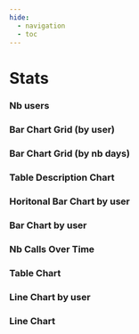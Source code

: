 ```yaml
---
hide:
  - navigation
  - toc
---
```



# Stats

<div>
<data-manager>

  <data-manager-table name="stats" file="../data/2025-03-26_stats.parquet"></data-manager-table>

</data-manager>
</div>


### Nb users
<div>
<line-chart
  table="stats"
  measure="count(distinct user)"
  by="strftime(date, '%Y-%m')"
  order_by="strftime(date, '%Y-%m')"
>
</line-chart>
</div>

### Bar Chart Grid (by user)
<div>
<bar-chart-grid
  table="stats"
  measure="count(distinct user)"
  by="bigfunction, is_service_account, domain, status, project"
  order_by="count(distinct user) desc"
  limit="10"
  horizontal="true"
>
</bar-chart-grid>
</div>


### Bar Chart Grid (by nb days)
<div>
<bar-chart-grid
  table="stats"
  measure="count(distinct date)"
  by="bigfunction, is_service_account, domain, user, status, project"
  order_by="count(distinct date) desc"
  limit="10"
  horizontal="true"
>
</bar-chart-grid>
</div>



### Table Description Chart

<div>
<table-description-chart table="stats"></table-description-chart>
</div>



### Horitonal Bar Chart by user
<div>
<bar-chart
  table="stats"
  measure="count(distinct date)"
  by="project"
  order_by="count(distinct date) desc"
  limit="10"
  horizontal="true"
>
</bar-chart>
</div>



### Bar Chart by user
<div>
<bar-chart
  table="stats"
  measure="sum(nb_calls)"
  by="domain"
  order_by="sum(nb_calls) desc"
  limit="10"
>
</bar-chart>
</div>

### Nb Calls Over Time

### Table Chart
<div>
<table-chart
  table="stats"
  by="date"
  measures="sum(nb_calls)"
  order_by="date desc"
  limit="10"
>
</table-chart>
</div>


### Line Chart by user
<div>
<line-chart
  table="stats"
  measure="sum(nb_calls)"
  by="date"
  breakdown_by="domain"
  order_by="date"
  limit="10"
>
</line-chart>
</div>

### Line Chart
<div>
<line-chart
  table="stats"
  measure="sum(nb_calls)"
  by="date"
  order_by="date"
>
</line-chart>
</div>



<script type="module" src="../dist/data_manager.js"></script>
<script type="module" src="../dist/echarts.js"></script>
<script type="module" src="../dist/datatable.js"></script>
